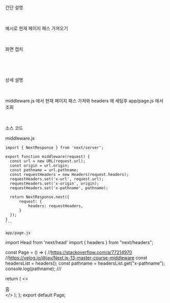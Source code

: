 간단 설명

​

예시로 현재 페이지 패스 가져오기

​

화면 캡처

​


​

상세 설명

​

middleware.js 에서 현재 페이지 패스 가져와 headers  에 세팅후  app/page.js 에서 조회

​

소스 코드

middleware.js
```
import { NextResponse } from 'next/server';

export function middleware(request) {
  const url = new URL(request.url);
  const origin = url.origin;
  const pathname = url.pathname;
  const requestHeaders = new Headers(request.headers);
  requestHeaders.set('x-url', request.url);
  requestHeaders.set('x-origin', origin);
  requestHeaders.set('x-pathname', pathname);

  return NextResponse.next({
      request: {
          headers: requestHeaders,
      }
  });
}
​```

app/page.js
```
import Head from 'next/head'
import { headers } from "next/headers";

const Page = () => {
  //https://stackoverflow.com/a/77214970
  //https://velog.io/@jay/Next.js-13-master-course-middleware
  const headersList = headers();
  const pathname = headersList.get("x-pathname");
  console.log(pathname); ///
  
  return (
    <>
      <Head>
        <title>홈</title>
      </Head>
      <div>홈</div>
    </>
  );
};
export default Page;
```

